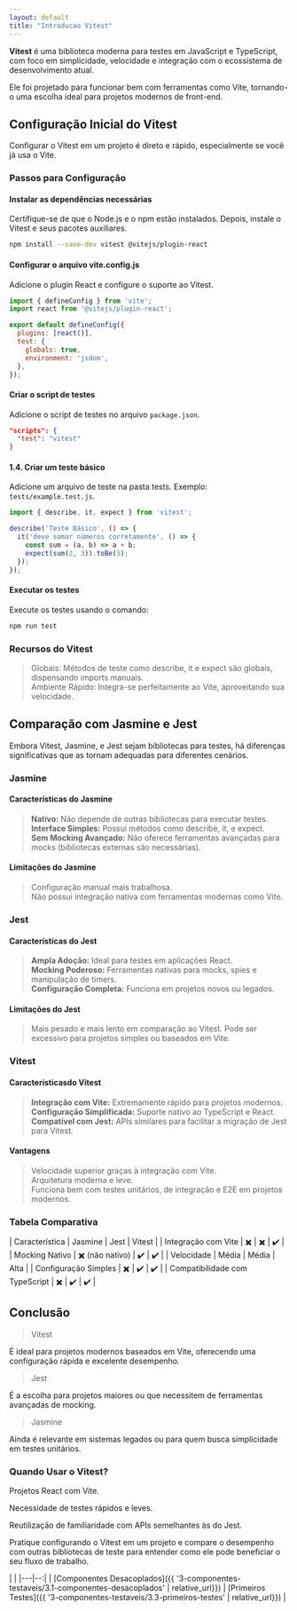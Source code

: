 ```yaml
---
layout: default
title: "Introducao Vitest"
---
```


**Vitest** é uma biblioteca moderna para testes em JavaScript e TypeScript, com foco em simplicidade, velocidade e integração com o ecossistema de desenvolvimento atual.

Ele foi projetado para funcionar bem com ferramentas como Vite, tornando-o uma escolha ideal para projetos modernos de front-end.

## Configuração Inicial do Vitest

Configurar o Vitest em um projeto é direto e rápido, especialmente se você já usa o Vite.

### Passos para Configuração

#### Instalar as dependências necessárias

Certifique-se de que o Node.js e o npm estão instalados. Depois, instale o Vitest e seus pacotes auxiliares.

```bash
npm install --save-dev vitest @vitejs/plugin-react
```

#### Configurar o arquivo vite.config.js

Adicione o plugin React e configure o suporte ao Vitest.

```javascript
import { defineConfig } from 'vite';
import react from '@vitejs/plugin-react';

export default defineConfig({
  plugins: [react()],
  test: {
    globals: true,
    environment: 'jsdom',
  },
});
```

#### Criar o script de testes

Adicione o script de testes no arquivo `package.json`.

```json
"scripts": {
  "test": "vitest"
}
```

#### 1.4. Criar um teste básico

Adicione um arquivo de teste na pasta tests. Exemplo: `tests/example.test.js`.

```javascript
import { describe, it, expect } from 'vitest';

describe('Teste Básico', () => {
  it('deve somar números corretamente', () => {
    const sum = (a, b) => a + b;
    expect(sum(2, 3)).toBe(5);
  });
});
```

#### Executar os testes

Execute os testes usando o comando:

```bash
npm run test
```

### Recursos do Vitest

> Globais: Métodos de teste como describe, it e expect são globais, dispensando imports manuais.\
> Ambiente Rápido: Integra-se perfeitamente ao Vite, aproveitando sua velocidade.

## Comparação com Jasmine e Jest

Embora Vitest, Jasmine, e Jest sejam bibliotecas para testes, há diferenças significativas que as tornam adequadas para diferentes cenários.

### Jasmine

#### Características do Jasmine

> **Nativo:** Não depende de outras bibliotecas para executar testes.\
> **Interface Simples:** Possui métodos como describe, it, e expect.\
> **Sem Mocking Avançado:** Não oferece ferramentas avançadas para mocks (bibliotecas externas são necessárias).

#### Limitações do Jasmine

> Configuração manual mais trabalhosa.\
> Não possui integração nativa com ferramentas modernas como Vite.

### Jest

#### Características do Jest

> **Ampla Adoção:** Ideal para testes em aplicações React.\
> **Mocking Poderoso:** Ferramentas nativas para mocks, spies e manipulação de timers.\
> **Configuração Completa:** Funciona em projetos novos ou legados.

#### Limitações do Jest

> Mais pesado e mais lento em comparação ao Vitest.
> Pode ser excessivo para projetos simples ou baseados em Vite.

### Vitest

#### Característicasdo Vitest

> **Integração com Vite:** Extremamente rápido para projetos modernos.\
> **Configuração Simplificada:** Suporte nativo ao TypeScript e React.\
> **Compatível com Jest:** APIs similares para facilitar a migração de Jest para Vitest.

#### Vantagens

> Velocidade superior graças à integração com Vite.\
> Arquitetura moderna e leve.\
> Funciona bem com testes unitários, de integração e E2E em projetos modernos.

### Tabela Comparativa

| Característica                 | Jasmine           | Jest   | Vitest |
| Integração com Vite            | ✖️                | ✖️    | ✔️     |
| Mocking Nativo                 | ✖️ (não nativo)   | ✔️    | ✔️     |
| Velocidade                     | Média             | Média  | Alta   |
| Configuração Simples           | ✖️                | ✔️    | ✔️     |
| Compatibilidade com TypeScript | ✖️                | ✔️    | ✔️     |

## Conclusão

> Vitest

É ideal para projetos modernos baseados em Vite, oferecendo uma configuração rápida e excelente desempenho.

> Jest

É a escolha para projetos maiores ou que necessitem de ferramentas avançadas de mocking.

> Jasmine

Ainda é relevante em sistemas legados ou para quem busca simplicidade em testes unitários.

### Quando Usar o Vitest?

Projetos React com Vite.

Necessidade de testes rápidos e leves.

Reutilização de familiaridade com APIs semelhantes às do Jest.

Pratique configurando o Vitest em um projeto e compare o desempenho com outras bibliotecas de teste para entender como ele pode beneficiar o seu fluxo de trabalho.

| |
|---|--:|
| [Componentes Desacoplados]({{ '3-componentes-testaveis/3.1-componentes-desacoplados' | relative_url}}) | [Primeiros Testes]({{ '3-componentes-testaveis/3.3-primeiros-testes' | relative_url}}) |
